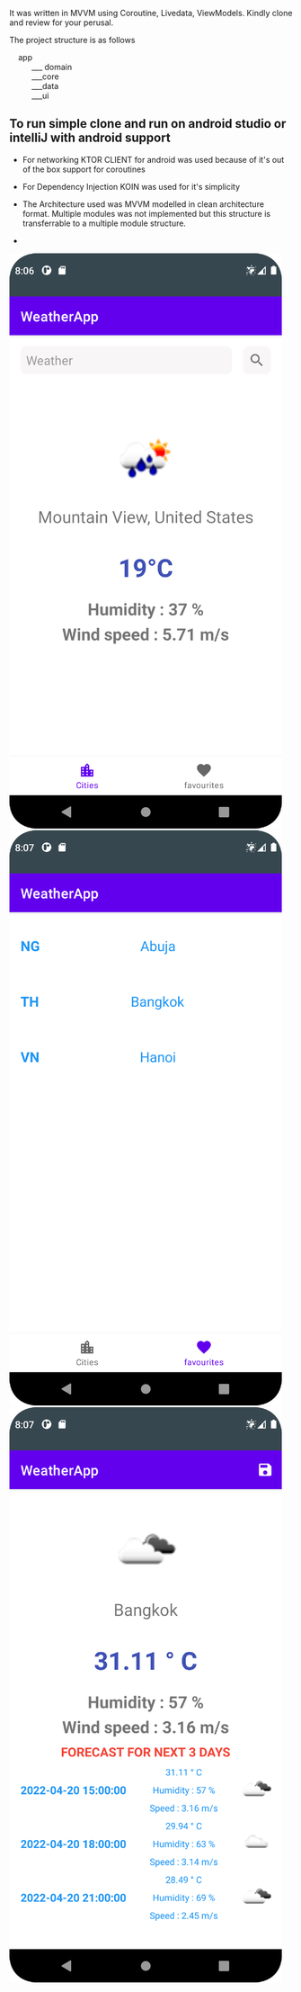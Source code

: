 
It was written in MVVM using Coroutine, Livedata, ViewModels. Kindly clone and review for your perusal.

The project structure is as follows

 &nbsp;&nbsp;&nbsp; app
 </br>
 &nbsp;&nbsp;&nbsp;&nbsp;&nbsp;&nbsp;&nbsp;&nbsp;&nbsp;&nbsp;___ domain
        </br>
&nbsp;&nbsp;&nbsp;&nbsp;&nbsp;&nbsp;&nbsp;&nbsp;&nbsp;&nbsp;___core
         </br>
&nbsp;&nbsp;&nbsp;&nbsp;&nbsp;&nbsp;&nbsp;&nbsp;&nbsp;&nbsp;___data
         </br>
&nbsp;&nbsp;&nbsp;&nbsp;&nbsp;&nbsp;&nbsp;&nbsp;&nbsp;&nbsp;___ui
          </br>
          
 ## To run simple clone and run on android studio or intelliJ with android support
 
 * For networking KTOR CLIENT for android was used because of it's out of the box support for coroutines
 
 * For Dependency Injection KOIN was used for it's simplicity 
 
 * The Architecture used was MVVM modelled in clean architecture format.  Multiple modules was not implemented but this structure is transferrable to a multiple module structure.

 * 
![screen3](https://github.com/nedufural/JuloTest/blob/master/img_1.png)
</br>
![screen2](https://github.com/nedufural/JuloTest/blob/master/img_2.png)
</br>
![screen1](https://github.com/nedufural/JuloTest/blob/master/img_3.png)
